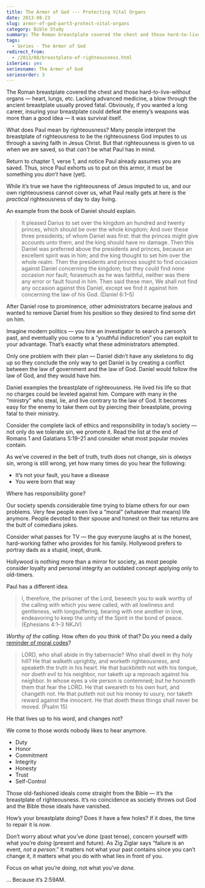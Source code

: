 ```yaml
---
title: The Armor of God --- Protecting Vital Organs
date: 2013-08-23
slug: armor-of-god-part3-protect-vital-organs
category: Bible Study
summary: The Roman breastplate covered the chest and those hard-to-live-without organs — heart, lungs, etc. Lacking advanced medicine, a blow through the ancient breastplate usually proved fatal.
tags: 
  - Series - The Armor of God
redirect_from:
  - /2013/08/breastplate-of-righteousness.html
isSeries: yes
seriesname: The Armor of God
seriesorder: 3
---
```



The Roman breastplate covered the chest and those hard-to-live-without
organs — heart, lungs, etc. Lacking advanced medicine, a blow through
the ancient breastplate usually proved fatal. Obviously, if you wanted a
long career, insuring your breastplate could defeat the enemy’s weapons
was more than a good idea — it was survival itself.

What does Paul mean by righteousness? Many people interpret the
breastplate of righteousness to be the righteousness God imputes to us
through a saving faith in Jesus Christ. But that righteousness is given
to us when we are saved, so that *can’t* be what Paul has in mind.

Return to chapter 1, verse 1, and notice Paul already assumes you are
saved. Thus, since Paul exhorts us to put on this armor, it must be
something you *don’t* have (yet).

While it’s true we have the righteousness of Jesus imputed to us, and
our own righteousness cannot cover us, what Paul really gets at here is
the *practical* righteousness of day to day living.

An example from the book of Daniel should explain.

> It pleased Darius to set over the kingdom an hundred and twenty
> princes, which should be over the whole kingdom; And over these three
> presidents; of whom Daniel was first: that the princes might give
> accounts unto them, and the king should have no damage. Then this
> Daniel was preferred above the presidents and princes, because an
> excellent spirit was in him; and the king thought to set him over the
> whole realm. Then the presidents and princes sought to find occasion
> against Daniel concerning the kingdom; but they could find none
> occasion nor fault; forasmuch as he was faithful, neither was there
> any error or fault found in him. Then said these men, We shall not
> find any occasion against this Daniel, except we find it against him
> concerning the law of his God. (Daniel 6:1–5)

After Daniel rose to prominence, other administrators became jealous and
wanted to remove Daniel from his position so they desired to find some
dirt on him.

Imagine modern politics — you hire an investigator to search a person’s
past, and eventually you come to a “youthful indiscretion” you can
exploit to your advantage. That’s exactly what these administrators
attempted.

Only one problem with their plan — Daniel didn’t have any skeletons to
dig up so they conclude the only way to get Daniel is by creating a
conflict between the law of government and the law of God. Daniel would
follow the law of God, and they would have him.

Daniel examples the breastplate of righteousness. He lived his life so
that no charges could be leveled against him. Compare with many in the
“ministry” who steal, lie, and live contrary to the law of God. It
becomes easy for the enemy to take them out by piercing their
breastplate, proving fatal to their ministry.

Consider the complete lack of ethics and responsibility in today’s
society — not only do we tolerate sin, we promote it. Read the list at
the end of Romans 1 and Galatians 5:19–21 and consider what most popular
movies contain.

As we’ve covered in the belt of truth, truth
does not change, sin is *always* sin, wrong is still wrong, yet how many
times do you hear the following:

* It’s not your fault, you have a disease
* You were born that way

Where has responsibility gone?

Our society spends considerable time trying to blame others for our own
problems. Very few people even live a “moral” (whatever that means) life
anymore. People devoted to their spouse and honest on their tax returns
are the butt of comedians jokes.

Consider what passes for TV — the guy everyone laughs at is the honest,
hard-working father who provides for his family. Hollywood prefers to
portray dads as a stupid, inept, drunk.

Hollywood is nothing more than a mirror for society, as most people
consider loyalty and personal integrity an outdated concept applying
only to old-timers.

Paul has a different idea.

> I, therefore, the prisoner of the Lord, beseech you to walk worthy of
> the calling with which you were called, with all lowliness and
> gentleness, with longsuffering, bearing with one another in love,
> endeavoring to keep the unity of the Spirit in the bond of peace.
> (Ephesians 4:1–3 NKJV)

*Worthy of the calling*. How often do you think of that? Do you need a
daily [reminder of moral codes](http://www.artofmanliness.com/2013/08/19/what-strengthens-and-weakens-our-integrity-part-iv-the-power-of-moral-reminders/)?

> LORD, who shall abide in thy tabernacle? Who shall dwell in thy holy
> hill? He that walketh uprightly, and worketh righteousness, and
> speaketh the truth in his heart. He that backbiteth not with his
> tongue, nor doeth evil to his neighbor, nor taketh up a reproach
> against his neighbor. In whose eyes a vile person is contemned; but he
> honoreth them that fear the LORD. He that sweareth to his own hurt,
> and changeth not. He that putteth not out his money to usury, nor
> taketh reward against the innocent. He that doeth these things shall
> never be moved. (Psalm 15)

He that lives up to his word, and changes not?

We come to those words nobody likes to hear anymore.

* Duty
* Honor
* Commitment
* Integrity
* Honesty
* Trust
* Self-Control

Those old-fashioned ideals come straight from the Bible — it’s the
breastplate of righteousness. It’s no coincidence as society throws out
God and the Bible those ideals have vanished.

How’s your breastplate doing? Does it have a few holes? If it does, the
time to repair it is *now*.

Don’t worry about what you’ve *done* (past tense), concern yourself with
what you’re *doing* (present and future). As Zig Ziglar says “failure is
an event, *not a person*.” It matters not what your past contains since
you can’t change it, it matters what you do with what lies in front of
you.

Focus on what you’re *doing*, not what you’ve *done.*

… Because it’s 2:59AM.

